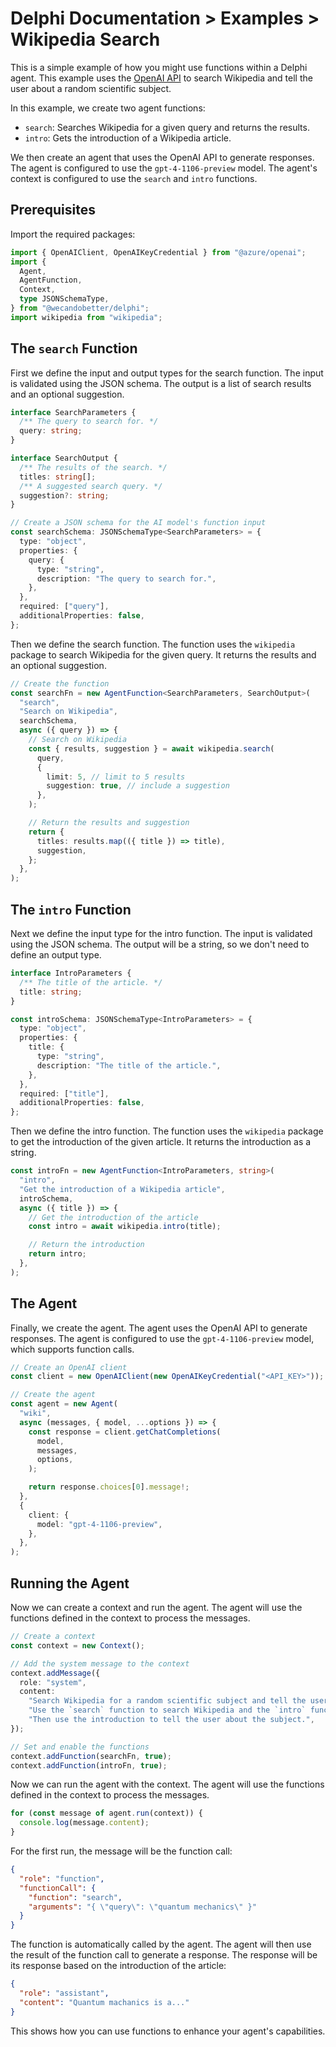 # Delphi Documentation > Examples > Wikipedia Search

This is a simple example of how you might use functions within a Delphi agent.
This example uses the [OpenAI API](https://openai.com/) to search Wikipedia and
tell the user about a random scientific subject.

In this example, we create two agent functions:

- `search`: Searches Wikipedia for a given query and returns the results.
- `intro`: Gets the introduction of a Wikipedia article.

We then create an agent that uses the OpenAI API to generate responses. The
agent is configured to use the `gpt-4-1106-preview` model. The agent's context
is configured to use the `search` and `intro` functions.

## Prerequisites

Import the required packages:

```ts
import { OpenAIClient, OpenAIKeyCredential } from "@azure/openai";
import {
  Agent,
  AgentFunction,
  Context,
  type JSONSchemaType,
} from "@wecandobetter/delphi";
import wikipedia from "wikipedia";
```

## The `search` Function

First we define the input and output types for the search function. The input is
validated using the JSON schema. The output is a list of search results and an
optional suggestion.

```ts
interface SearchParameters {
  /** The query to search for. */
  query: string;
}

interface SearchOutput {
  /** The results of the search. */
  titles: string[];
  /** A suggested search query. */
  suggestion?: string;
}

// Create a JSON schema for the AI model's function input
const searchSchema: JSONSchemaType<SearchParameters> = {
  type: "object",
  properties: {
    query: {
      type: "string",
      description: "The query to search for.",
    },
  },
  required: ["query"],
  additionalProperties: false,
};
```

Then we define the search function. The function uses the `wikipedia` package to
search Wikipedia for the given query. It returns the results and an optional
suggestion.

```ts
// Create the function
const searchFn = new AgentFunction<SearchParameters, SearchOutput>(
  "search",
  "Search on Wikipedia",
  searchSchema,
  async ({ query }) => {
    // Search on Wikipedia
    const { results, suggestion } = await wikipedia.search(
      query,
      {
        limit: 5, // limit to 5 results
        suggestion: true, // include a suggestion
      },
    );

    // Return the results and suggestion
    return {
      titles: results.map(({ title }) => title),
      suggestion,
    };
  },
);
```

## The `intro` Function

Next we define the input type for the intro function. The input is validated
using the JSON schema. The output will be a string, so we don't need to define
an output type.

```ts
interface IntroParameters {
  /** The title of the article. */
  title: string;
}

const introSchema: JSONSchemaType<IntroParameters> = {
  type: "object",
  properties: {
    title: {
      type: "string",
      description: "The title of the article.",
    },
  },
  required: ["title"],
  additionalProperties: false,
};
```

Then we define the intro function. The function uses the `wikipedia` package to
get the introduction of the given article. It returns the introduction as a
string.

```ts
const introFn = new AgentFunction<IntroParameters, string>(
  "intro",
  "Get the introduction of a Wikipedia article",
  introSchema,
  async ({ title }) => {
    // Get the introduction of the article
    const intro = await wikipedia.intro(title);

    // Return the introduction
    return intro;
  },
);
```

## The Agent

Finally, we create the agent. The agent uses the OpenAI API to generate
responses. The agent is configured to use the `gpt-4-1106-preview` model, which
supports function calls.

```ts
// Create an OpenAI client
const client = new OpenAIClient(new OpenAIKeyCredential("<API_KEY>"));

// Create the agent
const agent = new Agent(
  "wiki",
  async (messages, { model, ...options }) => {
    const response = client.getChatCompletions(
      model,
      messages,
      options,
    );

    return response.choices[0].message!;
  },
  {
    client: {
      model: "gpt-4-1106-preview",
    },
  },
);
```

## Running the Agent

Now we can create a context and run the agent. The agent will use the functions
defined in the context to process the messages.

```ts
// Create a context
const context = new Context();

// Add the system message to the context
context.addMessage({
  role: "system",
  content:
    "Search Wikipedia for a random scientific subject and tell the user about it. " +
    "Use the `search` function to search Wikipedia and the `intro` function to get the introduction of an article. " +
    "Then use the introduction to tell the user about the subject.",
});

// Set and enable the functions
context.addFunction(searchFn, true);
context.addFunction(introFn, true);
```

Now we can run the agent with the context. The agent will use the functions
defined in the context to process the messages.

```ts
for (const message of agent.run(context)) {
  console.log(message.content);
}
```

For the first run, the message will be the function call:

```json
{
  "role": "function",
  "functionCall": {
    "function": "search",
    "arguments": "{ \"query\": \"quantum mechanics\" }"
  }
}
```

The function is automatically called by the agent. The agent will then use the
result of the function call to generate a response. The response will be its
response based on the introduction of the article:

```json
{
  "role": "assistant",
  "content": "Quantum machanics is a..."
}
```

This shows how you can use functions to enhance your agent's capabilities.
